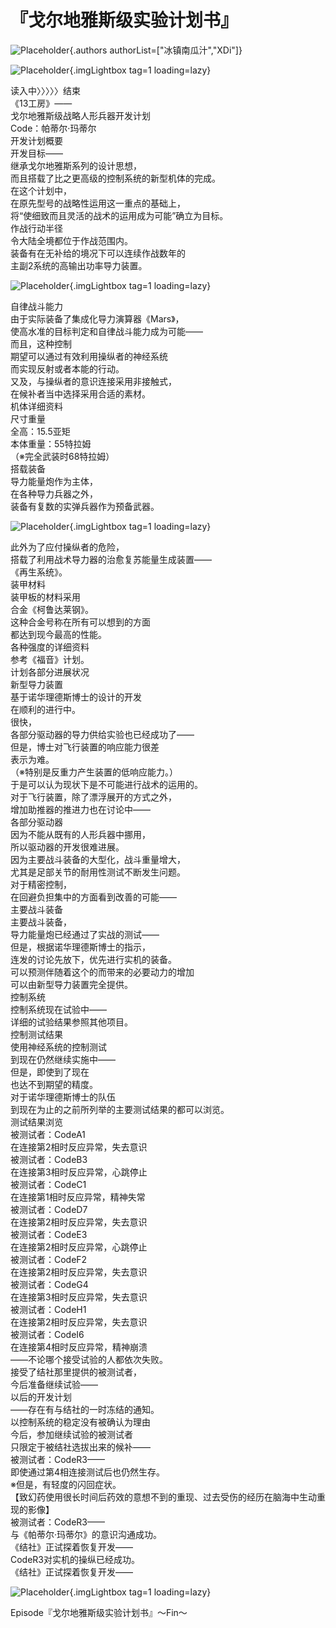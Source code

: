 # 『戈尔地雅斯级实验计划书』  
![Placeholder](){.authors authorList=["冰镇南瓜汁","XDi"]}
  
 ![Placeholder](/images/sora-3rd/star10/1.png){.imgLightbox tag=1 loading=lazy}
  
读入中〉〉〉〉〉结束  
《13工房》——  
戈尔地雅斯级战略人形兵器开发计划  
Code：帕蒂尔·玛蒂尔  
开发计划概要  
开发目标——  
继承戈尔地雅斯系列的设计思想，  
而且搭载了比之更高级的控制系统的新型机体的完成。  
在这个计划中，  
在原先型号的战略性运用这一重点的基础上，  
将“使细致而且灵活的战术的运用成为可能”确立为目标。  
作战行动半径  
令大陆全境都位于作战范围内。  
装备有在无补给的境况下可以连续作战数年的  
主副2系统的高输出功率导力装置。  
  
![Placeholder](/images/sora-3rd/star10/2.png){.imgLightbox tag=1 loading=lazy}
  
自律战斗能力  
由于实际装备了集成化导力演算器《Mars》，  
使高水准的目标判定和自律战斗能力成为可能——  
而且，这种控制  
期望可以通过有效利用操纵者的神经系统  
而实现反射或者本能的行动。  
又及，与操纵者的意识连接采用非接触式，  
在候补者当中选择采用合适的素材。  
机体详细资料  
尺寸重量  
全高：15.5亚矩  
本体重量：55特拉姆  
（※完全武装时68特拉姆）  
搭载装备  
导力能量炮作为主体，  
在各种导力兵器之外，  
装备有复数的实弹兵器作为预备武器。  
  
![Placeholder](/images/sora-3rd/star10/3.png){.imgLightbox tag=1 loading=lazy}
  
此外为了应付操纵者的危险，  
搭载了利用战术导力器的治愈复苏能量生成装置——  
《再生系统》。  
装甲材料  
装甲板的材料采用  
合金《柯鲁达莱钢》。  
这种合金号称在所有可以想到的方面  
都达到现今最高的性能。  
各种强度的详细资料  
参考《福音》计划。  
计划各部分进展状况  
新型导力装置  
基于诺华理德斯博士的设计的开发  
在顺利的进行中。  
很快，  
各部分驱动器的导力供给实验也已经成功了——  
但是，博士对飞行装置的响应能力很差  
表示为难。  
（※特别是反重力产生装置的低响应能力。）  
于是可以认为现状下是不可能进行战术的运用的。  
对于飞行装置，除了漂浮展开的方式之外，  
增加助推器的推进力也在讨论中——  
各部分驱动器  
因为不能从既有的人形兵器中挪用，  
所以驱动器的开发很难进展。  
因为主要战斗装备的大型化，战斗重量增大，  
尤其是足部关节的耐用性测试不断发生问题。  
对于精密控制，  
在回避负担集中的方面看到改善的可能——  
主要战斗装备  
主要战斗装备，  
导力能量炮已经通过了实战的测试——  
但是，根据诺华理德斯博士的指示，  
连发的讨论先放下，优先进行实机的装备。  
可以预测伴随着这个的而带来的必要动力的增加  
可以由新型导力装置完全提供。  
控制系统  
控制系统现在试验中——  
详细的试验结果参照其他项目。  
控制测试结果  
使用神经系统的控制测试  
到现在仍然继续实施中——  
但是，即使到了现在  
也达不到期望的精度。  
对于诺华理德斯博士的队伍  
到现在为止的之前所列举的主要测试结果的都可以浏览。  
测试结果浏览  
被测试者：CodeA1  
在连接第2相时反应异常，失去意识  
被测试者：CodeB3  
在连接第3相时反应异常，心跳停止  
被测试者：CodeC1  
在连接第1相时反应异常，精神失常  
被测试者：CodeD7  
在连接第2相时反应异常，失去意识  
被测试者：CodeE3  
在连接第2相时反应异常，心跳停止  
被测试者：CodeF2  
在连接第2相时反应异常，失去意识  
被测试者：CodeG4  
在连接第3相时反应异常，失去意识  
被测试者：CodeH1  
在连接第2相时反应异常，失去意识  
被测试者：CodeI6  
在连接第4相时反应异常，精神崩溃  
——不论哪个接受试验的人都依次失败。  
接受了结社那里提供的被测试者，  
今后准备继续试验——  
以后的开发计划  
——存在有与结社的一时冻结的通知。  
以控制系统的稳定没有被确认为理由  
今后，参加继续试验的被测试者  
只限定于被结社选拔出来的候补——  
被测试者：CodeR3——  
即使通过第4相连接测试后也仍然生存。  
※但是，有轻度的闪回症状。  
【致幻药使用很长时间后药效的意想不到的重现、过去受伤的经历在脑海中生动重现的影像】  
被测试者：CodeR3——  
与《帕蒂尔·玛蒂尔》的意识沟通成功。  
《结社》正试探着恢复开发——  
CodeR3对实机的操纵已经成功。  
《结社》正试探着恢复开发——  
   
![Placeholder](/images/sora-3rd/star10/4.png){.imgLightbox tag=1 loading=lazy}
   
   
   
   
   
   
   
   
   
   
   
Episode『戈尔地雅斯级实验计划书』～Fin～  
